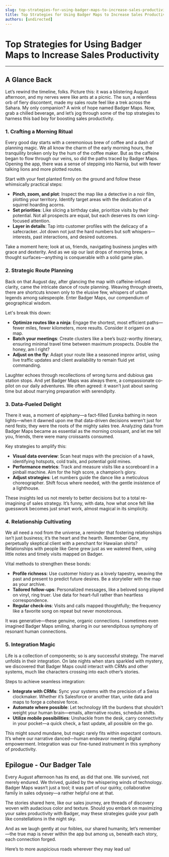 ```yaml
---
slug: top-strategies-for-using-badger-maps-to-increase-sales-productivity
title: Top Strategies for Using Badger Maps to Increase Sales Productivity
authors: [undirected]
---
```



# Top Strategies for Using Badger Maps to Increase Sales Productivity

---

## A Glance Back

Let’s rewind the timeline, folks. Picture this: it was a blistering August afternoon, and my nerves were like ants at a picnic. The sun, a relentless orb of fiery discontent, made my sales route feel like a trek across the Sahara. My only companion? A wink of hope named Badger Maps. Now, grab a chilled beverage, and let’s jog through some of the top strategies to harness this bad boy for boosting sales productivity.

### 1. Crafting a Morning Ritual

Every good day starts with a ceremonious brew of coffee and a dash of planning magic. We all know the charm of the early morning hours, the tranquility broken only by the hum of the coffee maker. But as the caffeine began to flow through our veins, so did the paths traced by Badger Maps. Opening the app, there was a sense of stepping into Narnia, but with fewer talking lions and more plotted routes.

Start with your feet planted firmly on the ground and follow these whimsically practical steps:

- **Pinch, zoom, and plot**: Inspect the map like a detective in a noir film, plotting your territory. Identify target areas with the dedication of a squirrel hoarding acorns.
- **Set priorities**: Like slicing a birthday cake, prioritize visits by their potential. Not all prospects are equal, but each deserves its own icing-focused attention.
- **Layer in details**: Tap into customer profiles with the delicacy of a safecracker. Jot down not just the hard numbers but soft whispers—interests, past interactions, and desired outcomes.

Take a moment here; look at us, friends, navigating business jungles with grace and dexterity. And as we sip our last drops of morning brew, a thought surfaces—anything is conquerable with a solid game plan.

### 2. Strategic Route Planning

Back on that August day, after glancing the map with caffeine-infused clarity, came the intricate dance of route planning. Weaving through streets, there are shortcuts known only to the elusive few, whispers of urban legends among salespeople. Enter Badger Maps, our compendium of geographical wisdom.

Let's break this down:

- **Optimize routes like a ninja**: Engage the shortest, most efficient paths—fewer miles, fewer kilometers, more results. Consider it origami on a map.
- **Batch your meetings**: Create clusters like a bee’s buzz-worthy itinerary, ensuring minimal travel time between maximum prospects. Double the honey, am I right?
- **Adjust on the fly**: Adapt your route like a seasoned improv artist, using live traffic updates and client availability to remain fluid yet commanding.

Laughter echoes through recollections of wrong turns and dubious gas station stops. And yet Badger Maps was always there, a compassionate co-pilot on our daily adventures. We often agreed: it wasn’t just about saving time but about marrying preparation with serendipity.

### 3. Data-Fueled Delight

There it was, a moment of epiphany—a fact-filled Eureka bathing in neon lights—when it dawned upon me that data-driven decisions weren’t just for nerd fests; they were the roots of the mighty sales tree. Analyzing data from Badger Maps became as essential as the morning croissant, and let me tell you, friends, there were many croissants consumed.

Key strategies to amplify this:

- **Visual data overview**: Scan heat maps with the precision of a hawk, identifying hotspots, cold trails, and potential gold mines.
- **Performance metrics**: Track and measure visits like a scoreboard in a pinball machine. Aim for the high score, a champion’s glory.
- **Adjust strategies**: Let numbers guide the dance like a meticulous choreographer. Shift focus where needed, with the gentle insistence of a lighthouse.

These insights led us not merely to better decisions but to a total re-imagining of sales strategy. It’s funny, with data, how what once felt like guesswork becomes just smart work, almost magical in its simplicity.

### 4. Relationship Cultivating

We all need a nod from the universe, a reminder that fostering relationships isn’t just business; it’s the heart and the hearth. Remember Gene, my perpetually skeptical client with a penchant for Hawaiian shirts? Relationships with people like Gene grew just as we watered them, using little notes and timely visits mapped on Badger.

Vital methods to strengthen these bonds:

- **Profile richness**: Use customer history as a lovely tapestry, weaving the past and present to predict future desires. Be a storyteller with the map as your archive.
- **Tailored follow-ups**: Personalized messages, like a beloved song played on vinyl, ring truer. Use data for heart-full rather than heartless correspondence.
- **Regular check-ins**: Visits and calls mapped thoughtfully; the frequency like a favorite song on repeat but never monotonous.

It was generative—these genuine, organic connections. I sometimes even imagined Badger Maps smiling, sharing in our serendipitous symphony of resonant human connections.

### 5. Integration Magic

Life is a collection of components; so is any successful strategy. The marvel unfolds in their integration. On late nights when stars sparkled with mystery, we discovered that Badger Maps could interact with CRMs and other systems, much like characters crossing into each other’s stories.

Steps to achieve seamless integration:

- **Integrate with CRMs**: Sync your systems with the precision of a Swiss clockmaker. Whether it’s Salesforce or another titan, unite data and maps to forge a cohesive force.
- **Automate where possible**: Let technology lift the burdens that shouldn't weight your human brain—emails, alternative routes, schedule shifts.
- **Utilize mobile possibilities**: Unshackle from the desk, carry connectivity in your pocket—a quick check, a fast update, all possible on the go.

This might sound mundane, but magic rarely fits within expectant contours. It’s where our narrative danced—human endeavor meeting digital empowerment. Integration was our fine-tuned instrument in this symphony of productivity.

## Epilogue - Our Badger Tale

Every August afternoon has its end, as did that one. We survived, not merely endured. We thrived, guided by the whispering winds of technology. Badger Maps wasn’t just a tool; it was part of our quirky, collaborative family in sales odyssey—a rather helpful one at that.

The stories shared here, like our sales journey, are threads of discovery woven with audacious color and texture. Should you embark on maximizing your sales productivity with Badger, may these strategies guide your path like constellations in the night sky.

And as we laugh gently at our foibles, our shared humanity, let’s remember—the true map is never within the app but among us, beneath each story, each connection forged. 

Here’s to more auspicious roads wherever they may lead us!
